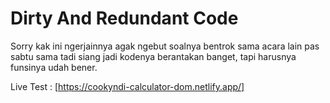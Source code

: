 # Dirty And Redundant Code 

Sorry kak ini ngerjainnya agak ngebut soalnya bentrok sama acara lain pas sabtu sama tadi siang jadi kodenya berantakan banget, tapi harusnya funsinya udah bener.

Live Test : [https://cookyndi-calculator-dom.netlify.app/]

